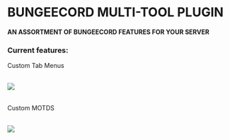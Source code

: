 # BUNGEECORD MULTI-TOOL PLUGIN
**AN ASSORTMENT OF BUNGEECORD FEATURES FOR YOUR SERVER**

### Current features:
Custom Tab Menus

<br>
<img align="left" src="https://i.imgur.com/QeWxkl5.png">
<br><br>

Custom MOTDS

<br>
<img align="left" src="https://i.imgur.com/jo0lj71.png">
<br><br>

